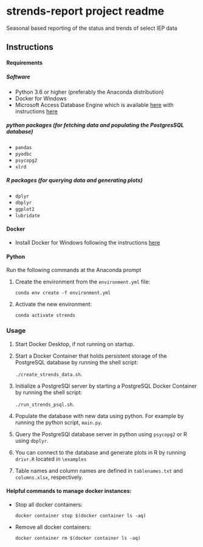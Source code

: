 # strends-report project readme
Seasonal based reporting of the status and trends of select IEP data

## Instructions


#### Requirements

##### Software

* Python 3.6 or higher (preferably the Anaconda distribution)
* Docker for Windows
* Microsoft Access Database Engine which is available [here](https://www.microsoft.com/en-US/download/details.aspx?id=13255) with instructions [here](https://www.microsoft.com/en-US/download/details.aspx?id=13255)

##### python packages (for fetching data and populating the PostgresSQL database)

* `pandas`
* `pyodbc`
* `psycopg2`
* `xlrd`

##### R packages (for querying data and generating plots)

* `dplyr`
* `dbplyr`
* `ggplot2`
* `lubridate`

#### Docker 

* Install Docker for Windows following the instructions [here](https://docs.docker.com/docker-for-windows/install/)

#### Python

Run the following commands at the Anaconda prompt

1. Create the environment from the `environment.yml` file:

	`conda env create -f environment.yml`

2. Activate the new environment: 

	`conda activate strends`

### Usage

1. Start Docker Desktop, if not running on startup.

2. Start a Docker Container that holds persistent storage of the PostgreSQL database by running the shell script:
	
	`./create_strends_data.sh`.

3. Initialize a PostgreSQl server by starting a PostgreSQL Docker Container by running the shell script:
	
	`./run_strends_psql.sh`.

4. Populate the database with new data using python. For example by running the python script, `main.py`.

5. Query the PostgreSQl database server in python using `psycopg2` or R using `dbplyr`.

6. You can connect to the database and generate plots in R by running `drivr.R` located in `\examples`

7. Table names and column names are defined in `tablenames.txt` and `columns.xlsx`, respectively.

#### Helpful commands to manage docker instances:

* Stop all docker containers:

	`docker container stop $(docker container ls -aq)`

* Remove all docker containers:

	`docker container rm $(docker container ls -aq)`
